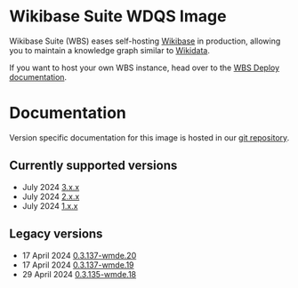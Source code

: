 # Wikibase Suite WDQS Image

Wikibase Suite (WBS) eases self-hosting [Wikibase](https://wikiba.se) in production, allowing you to maintain a knowledge graph similar to [Wikidata](https://www.wikidata.org/wiki/Wikidata:Main_Page).

If you want to host your own WBS instance, head over to the [WBS Deploy documentation](./deploy/README.md).

# Documentation

Version specific documentation for this image is hosted in our [git repository](https://github.com/wmde/wikibase-release-pipeline/).

## Currently supported versions
- July 2024 [3.x.x](https://github.com/wmde/wikibase-release-pipeline/blob/deploy-3/build/WDQS/README.md)
- July 2024 [2.x.x](https://github.com/wmde/wikibase-release-pipeline/blob/deploy-2/build/WDQS/README.md)
- July 2024 [1.x.x](https://github.com/wmde/wikibase-release-pipeline/blob/deploy-1/build/WDQS/README.md)


## Legacy versions

- 17 April 2024 [0.3.137-wmde.20](https://github.com/wmde/wikibase-release-pipeline/blob/wmde.20/build/WDQS/README.md)
- 17 April 2024 [0.3.137-wmde.19](https://github.com/wmde/wikibase-release-pipeline/blob/wmde.19/build/WDQS/README.md)
- 29 April 2024 [0.3.135-wmde.18](https://github.com/wmde/wikibase-release-pipeline/blob/wmde.18/build/WDQS/README.md)
